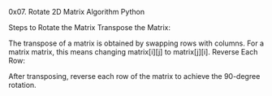 0x07. Rotate 2D Matrix
Algorithm
Python

Steps to Rotate the Matrix
Transpose the Matrix:

The transpose of a matrix is obtained by swapping rows with columns. For a matrix matrix, this means changing matrix[i][j] to matrix[j][i].
Reverse Each Row:

After transposing, reverse each row of the matrix to achieve the 90-degree rotation.
